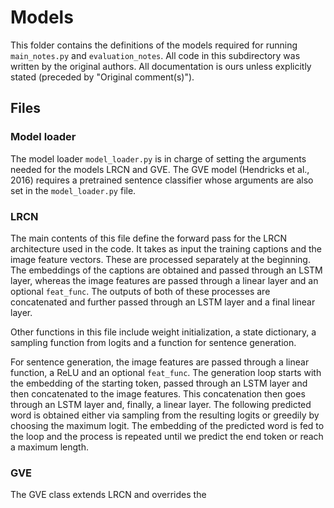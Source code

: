 # Models

This folder contains the definitions of the models required for running `main_notes.py` and `evaluation_notes`.
All code in this subdirectory was written by the original authors. All documentation is ours unless explicitly stated 
(preceded by "Original comment(s)"). 

## Files

### Model loader

The model loader `model_loader.py` is in charge of setting the arguments needed for the models LRCN and GVE.
The GVE model (Hendricks et al., 2016) requires a pretrained sentence classifier whose arguments are also set in the
`model_loader.py` file. 

### LRCN

The main contents of this file define the forward pass for the LRCN architecture used in the code. It takes as input the
training captions and the image feature vectors. These are processed separately at the beginning. The embeddings of the 
captions are obtained and passed through an LSTM layer, whereas the image features are passed through a linear layer and
an optional `feat_func`. The outputs of both of these processes are concatenated and further passed through an LSTM 
layer and a final linear layer.

Other functions in this file include weight initialization, a state dictionary, a sampling function from logits and a 
function for sentence generation. 

For sentence generation, the image features are passed through a linear function, a ReLU and an optional `feat_func`.
The generation loop starts with the embedding of the starting token, passed through an LSTM layer and then concatenated 
to the image features. This concatenation then goes through an LSTM layer and, finally, a linear layer. The following
predicted word is obtained either via sampling from the resulting logits or greedily by choosing the maximum logit. The 
embedding of the predicted word is fed to the loop and the process is repeated until we predict the end token or reach a
maximum length.

### GVE

The GVE class extends LRCN and overrides the 

